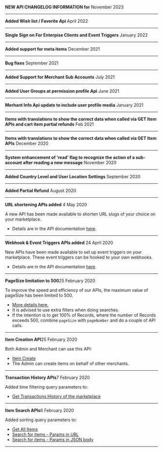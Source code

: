 <p class="changelog-title"><span><strong>NEW API CHANGELOG INFORMATION for</strong></span><span class="pull-right"> November 2023</span></p>

---
<p class="changelog-title"><span><strong>Added Wish list / Favorite Api </strong></span><span class="pull-right"> April 2022</span></p>

---
<p class="changelog-title"><span><strong>Single Sign on For Enterpise Clients and Event Triggers</strong></span><span class="pull-right"> January 2022</span></p>

---

<p class="changelog-title"><span><strong>Added support for meta items</strong></span><span class="pull-right"> December 2021</span></p>

---

<p class="changelog-title"><span><strong>Bug fixes</strong></span><span class="pull-right"> September 2021</span></p>

---

<p class="changelog-title"><span><strong>Added Support for Merchant Sub Accounts</strong></span><span class="pull-right"> July 2021</span></p>

---

<p class="changelog-title"><span><strong>Added User Groups at permission profile Api</strong></span><span class="pull-right"> June 2021</span></p>

---


<p class="changelog-title"><span><strong>Merhant Info Api update to include user profile media</strong></span><span class="pull-right"> January 2021</span></p>

---


<p class="changelog-title"><span><strong>Items with translations to show the correct data when called via GET Item APIs and cart item partial refunds</strong></span><span class="pull-right"> Feb 2021</span></p>


---


<p class="changelog-title"><span><strong>Items with translations to show the correct data when called via GET Item APIs</strong></span><span class="pull-right"> December 2020 </span></p>

---


<p class="changelog-title"><span><strong>System enhancement of ‘read’ flag to recognize the action of a sub-account after reading a new message</strong></span><span class="pull-right"> November 2020 </span></p>


---


<p class="changelog-title"><span><strong>Added Country Level and User Location Settings</strong></span><span class="pull-right"> September 2020 </span></p>

---


<p class="changelog-title"><span><strong>Added Partial Refund</strong></span><span class="pull-right"> August 2020</span></p>

---


<p class="changelog-title"><span><strong>URL shortening APIs added</strong></span><span class="pull-right"> 4 May 2020</span></p>

A new API has been made available to shorten URL slugs of your choice on your marketplace.
* Details are in the API documentation [here](https://apiv2.arcadier.com/?version=latest#4b934939-cd65-4ed0-aee9-3b15de47904b).

---

<p class="changelog-title"><span><strong>Webhook & Event Triggers APIs added</strong></span><span class="pull-right"> 24 April 2020</span></p>

New APIs have been made available to set up event triggers on your marketplace. These event triggers can be hooked to your own webhooks.
* Details are in the API documentation [here](https://apiv2.arcadier.com/?version=latest#cda751b9-e7a4-4d50-b660-72ec9cd4d4f0).

---

<p class="changelog-title"><span><strong>PageSize limitation to 500</strong></span><span class="pull-right">25 February 2020</span></p>

To improve the speed and efficiency of our APIs, the maximum value of pageSize has been limited to 500. 
* [More details here.](https://apiv2.arcadier.com/?version=latest#pagination)
* It is advised to use extra filters when doing searches.
* If the intention is to get 100% of Records, where the number of Records exceeds 500, combine `pageSize` with `pageNumber` and do a couple of API calls.

---

<p class="changelog-title"><span><strong>Item Creation API</strong></span><span class="pull-right">25 February 2020</span></p>

Both Admin and Merchant can use this API:
* [Item Create](https://apiv2.arcadier.com/?version=latest#03d18078-0f46-4c84-b9ff-c464c7853580)
* The Admin can create items on behalf of other merchants.

---

<p class="changelog-title"><span><strong>Transaction History APIs</strong></span><span class="pull-right">7 February 2020</span></p>

Added time filtering query parameters to:
* [Get Transactions History of the marketplace](https://apiv2.arcadier.com/?version=latest#fd876791-d71f-43bd-be02-bfe6bf17747a)

---

<p class="changelog-title"><span><strong>Item Search APIs</strong></span><span class="pull-right">6 February 2020</span></p>

Added sorting query parameters to:
* [Get All Items](https://apiv2.arcadier.com/?version=latest#c06e85df-93f9-446c-a9b2-426296185d0d)
* [Search for items - Params in URL](https://apiv2.arcadier.com/?version=latest#c6d3c581-2556-4cb0-a7f1-daed8733f9fd)
* [Search for items - Params in JSON body](https://apiv2.arcadier.com/?version=latest#61b718db-2d07-4af1-992d-520c0fe259c0)

---
